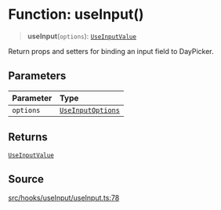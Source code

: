 # Function: useInput()

> **useInput**(`options`): [`UseInputValue`](../interfaces/UseInputValue.md)

Return props and setters for binding an input field to DayPicker.

## Parameters

| Parameter | Type |
| :------ | :------ |
| `options` | [`UseInputOptions`](../interfaces/UseInputOptions.md) |

## Returns

[`UseInputValue`](../interfaces/UseInputValue.md)

## Source

[src/hooks/useInput/useInput.ts:78](https://github.com/gpbl/react-day-picker/blob/a604fd23887c832117da414a9c63b1b84efb97d9/src/hooks/useInput/useInput.ts#L78)
